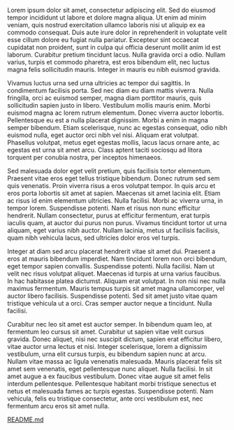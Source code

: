 Lorem ipsum dolor sit amet, consectetur adipiscing elit. Sed do eiusmod tempor incididunt ut labore et dolore magna aliqua. Ut enim ad minim veniam, quis nostrud exercitation ullamco laboris nisi ut aliquip ex ea commodo consequat. Duis aute irure dolor in reprehenderit in voluptate velit esse cillum dolore eu fugiat nulla pariatur. Excepteur sint occaecat cupidatat non proident, sunt in culpa qui officia deserunt mollit anim id est laborum. Curabitur pretium tincidunt lacus. Nulla gravida orci a odio. Nullam varius, turpis et commodo pharetra, est eros bibendum elit, nec luctus magna felis sollicitudin mauris. Integer in mauris eu nibh euismod gravida.

Vivamus luctus urna sed urna ultricies ac tempor dui sagittis. In condimentum facilisis porta. Sed nec diam eu diam mattis viverra. Nulla fringilla, orci ac euismod semper, magna diam porttitor mauris, quis sollicitudin sapien justo in libero. Vestibulum mollis mauris enim. Morbi euismod magna ac lorem rutrum elementum. Donec viverra auctor lobortis. Pellentesque eu est a nulla placerat dignissim. Morbi a enim in magna semper bibendum. Etiam scelerisque, nunc ac egestas consequat, odio nibh euismod nulla, eget auctor orci nibh vel nisi. Aliquam erat volutpat. Phasellus volutpat, metus eget egestas mollis, lacus lacus ornare ante, ac egestas est urna sit amet arcu. Class aptent taciti sociosqu ad litora torquent per conubia nostra, per inceptos himenaeos.

Sed malesuada dolor eget velit pretium, quis facilisis tortor elementum. Praesent vitae eros eget tellus tristique bibendum. Donec rutrum sed sem quis venenatis. Proin viverra risus a eros volutpat tempor. In quis arcu et eros porta lobortis sit amet at sapien. Maecenas sit amet lacinia elit. Etiam ac risus id enim elementum ultricies. Nulla facilisi. Morbi ac viverra urna, in tempor lorem. Suspendisse potenti. Nam et risus non nunc efficitur hendrerit. Nullam consectetur, purus at efficitur fermentum, erat turpis iaculis quam, at auctor dui purus non purus. Vivamus tincidunt tortor ut urna aliquam, eget varius nibh auctor. Nullam lacinia, metus ut facilisis facilisis, quam nibh vehicula lacus, sed ultricies dolor eros vel turpis.

Integer at diam sed arcu placerat hendrerit vitae sit amet dui. Praesent a eros at mauris bibendum imperdiet. Nam tincidunt lorem non orci bibendum, eget tempor sapien convallis. Suspendisse potenti. Nulla facilisi. Nam ut velit nec risus volutpat aliquet. Maecenas id turpis at urna varius faucibus. In hac habitasse platea dictumst. Aliquam erat volutpat. In non nisi nec nulla maximus fermentum. Mauris tempus turpis sit amet magna ullamcorper, vel auctor libero facilisis. Suspendisse potenti. Sed sit amet justo vitae quam tristique vehicula ut a orci. Cras semper auctor neque a tincidunt. Nulla facilisi.

Curabitur nec leo sit amet est auctor semper. In bibendum quam leo, at fermentum leo cursus sit amet. Curabitur ut sapien vitae velit cursus gravida. Donec aliquet, nisi nec suscipit dictum, sapien erat efficitur libero, vitae auctor urna lectus et nisi. Integer scelerisque, lorem a dignissim vestibulum, urna elit cursus turpis, eu bibendum sapien nunc at arcu. Nullam vitae massa ac ligula venenatis malesuada. Mauris placerat felis sit amet sem venenatis, eget pellentesque nunc aliquet. Nulla facilisi. In sit amet augue a ex faucibus vestibulum. Donec vitae augue sit amet felis interdum pellentesque. Pellentesque habitant morbi tristique senectus et netus et malesuada fames ac turpis egestas. Suspendisse potenti. Nam vehicula, felis eu tristique consectetur, ante orci vestibulum est, nec fermentum arcu eros sit amet nulla.

[README.md](./README.md)